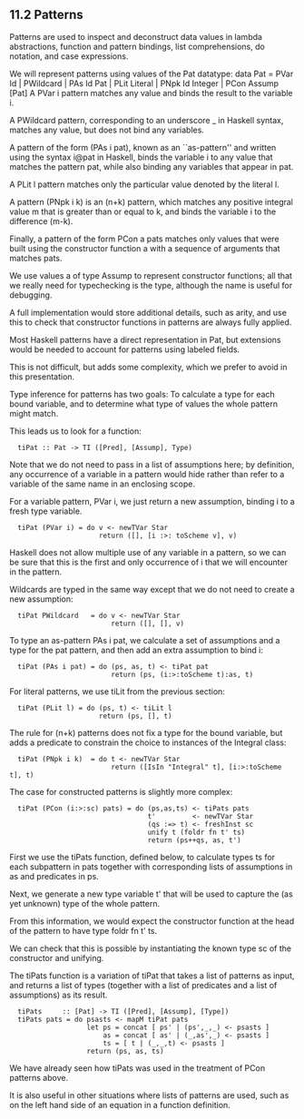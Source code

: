 ## 11.2  Patterns

Patterns are used to inspect and deconstruct data values in lambda abstractions, function and pattern bindings, list comprehensions, do notation, and case expressions.

We will represent patterns using values of the Pat datatype:
	  data Pat        = PVar Id
	                  | PWildcard
	                  | PAs  Id Pat
	                  | PLit Literal
	                  | PNpk Id Integer
	                  | PCon Assump [Pat]
A PVar i pattern matches any value and binds the result to the variable i.

A PWildcard pattern, corresponding to an underscore _ in Haskell syntax, matches any value, but does not bind any variables.

A pattern of the form (PAs i pat), known as an ``as-pattern'' and written using the syntax i@pat in Haskell, binds the variable i to any value that matches the pattern pat, while also binding any variables that appear in pat.

A PLit l pattern matches only the particular value denoted by the literal l.

A pattern (PNpk i k) is an (n+k) pattern, which matches any positive integral value m that is greater than or equal to k, and binds the variable i to the difference (m-k).

Finally, a pattern of the form PCon a pats matches only values that were built using the constructor function a with a sequence of arguments that matches pats.

We use values a of type Assump to represent constructor functions; all that we really need for typechecking is the type, although the name is useful for debugging.

A full implementation would store additional details, such as arity, and use this to check that constructor functions in patterns are always fully applied.

Most Haskell patterns have a direct representation in Pat, but extensions would be needed to account for patterns using labeled fields.

This is not difficult, but adds some complexity, which we prefer to avoid in this presentation.

Type inference for patterns has two goals: To calculate a type for each bound variable, and to determine what type of values the whole pattern might match.

This leads us to look for a function:

	  tiPat :: Pat -> TI ([Pred], [Assump], Type)
Note that we do not need to pass in a list of assumptions here; by definition, any occurrence of a variable in a pattern would hide rather than refer to a variable of the same name in an enclosing scope.

For a variable pattern, PVar i, we just return a new assumption, binding i to a fresh type variable.

	  tiPat (PVar i) = do v <- newTVar Star
	                      return ([], [i :>: toScheme v], v)
Haskell does not allow multiple use of any variable in a pattern, so we can be sure that this is the first and only occurrence of i that we will encounter in the pattern.

Wildcards are typed in the same way except that we do not need to create a new assumption:

	  tiPat PWildcard   = do v <- newTVar Star
	                         return ([], [], v)
To type an as-pattern PAs i pat, we calculate a set of assumptions and a type for the pat pattern, and then add an extra assumption to bind i:

	  tiPat (PAs i pat) = do (ps, as, t) <- tiPat pat
	                         return (ps, (i:>:toScheme t):as, t)
For literal patterns, we use tiLit from the previous section:

	  tiPat (PLit l) = do (ps, t) <- tiLit l
	                      return (ps, [], t)
The rule for (n+k) patterns does not fix a type for the bound variable, but adds a predicate to constrain the choice to instances of the Integral class:

	  tiPat (PNpk i k)  = do t <- newTVar Star
	                         return ([IsIn "Integral" t], [i:>:toScheme t], t)
The case for constructed patterns is slightly more complex:

	  tiPat (PCon (i:>:sc) pats) = do (ps,as,ts) <- tiPats pats
	                                  t'         <- newTVar Star
	                                  (qs :=> t) <- freshInst sc
	                                  unify t (foldr fn t' ts)
	                                  return (ps++qs, as, t')
First we use the tiPats function, defined below, to calculate types ts for each subpattern in pats together with corresponding lists of assumptions in as and predicates in ps.

Next, we generate a new type variable t' that will be used to capture the (as yet unknown) type of the whole pattern.

From this information, we would expect the constructor function at the head of the pattern to have type foldr fn t' ts.

We can check that this is possible by instantiating the known type sc of the constructor and unifying.

The tiPats function is a variation of tiPat that takes a list of patterns as input, and returns a list of types (together with a list of predicates and a list of assumptions) as its result.

	  tiPats     :: [Pat] -> TI ([Pred], [Assump], [Type])
	  tiPats pats = do psasts <- mapM tiPat pats
	                   let ps = concat [ ps' | (ps',_,_) <- psasts ]
	                       as = concat [ as' | (_,as',_) <- psasts ]
	                       ts = [ t | (_,_,t) <- psasts ]
	                   return (ps, as, ts)
We have already seen how tiPats was used in the treatment of PCon patterns above.

It is also useful in other situations where lists of patterns are used, such as on the left hand side of an equation in a function definition.


